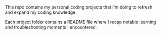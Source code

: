 This repo contains my personal coding projects that I'm doing to refresh and expand my coding knowledge.

Each project folder contains a README file where I recap notable learning and troubleshooting moments I encountered.
